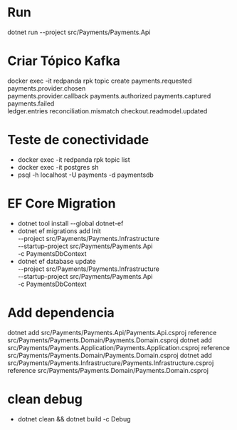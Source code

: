 
# Run

dotnet run --project src/Payments/Payments.Api

# Criar Tópico Kafka

docker exec -it redpanda rpk topic create payments.requested payments.provider.chosen \
  payments.provider.callback payments.authorized payments.captured payments.failed \
  ledger.entries reconciliation.mismatch checkout.readmodel.updated

# Teste de conectividade 

- docker exec -it redpanda rpk topic list
- docker exec -it postgres sh
- psql -h localhost -U payments -d paymentsdb

# EF Core Migration

- dotnet tool install --global dotnet-ef
- dotnet ef migrations add Init \
  --project src/Payments/Payments.Infrastructure \
  --startup-project src/Payments/Payments.Api \
  -c PaymentsDbContext
- dotnet ef database update \
  --project src/Payments/Payments.Infrastructure \
  --startup-project src/Payments/Payments.Api \
  -c PaymentsDbContext

# Add dependencia

dotnet add src/Payments/Payments.Api/Payments.Api.csproj reference src/Payments/Payments.Domain/Payments.Domain.csproj
dotnet add src/Payments/Payments.Application/Payments.Application.csproj reference src/Payments/Payments.Domain/Payments.Domain.csproj
dotnet add src/Payments/Payments.Infrastructure/Payments.Infrastructure.csproj reference src/Payments/Payments.Domain/Payments.Domain.csproj

# clean debug

- dotnet clean && dotnet build -c Debug